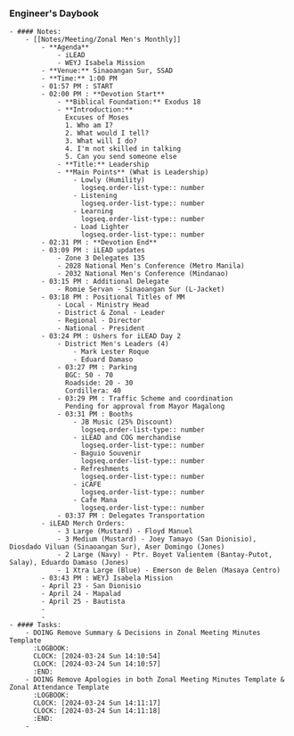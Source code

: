 ### Engineer's Daybook
	- #### Notes:
		- [[Notes/Meeting/Zonal Men's Monthly]]
			- **Agenda**
				- iLEAD
				- WEYJ Isabela Mission
			- **Venue:** Sinaoangan Sur, SSAD
			- **Time:** 1:00 PM
			- 01:57 PM : START
			- 02:00 PM : **Devotion Start**
				- **Biblical Foundation:** Exodus 18
				- **Introduction:**
				  Excuses of Moses
				  1. Who am I?
				  2. What would I tell?
				  3. What will I do?
				  4. I'm not skilled in talking
				  5. Can you send someone else
				- **Title:** Leadership
				- **Main Points** (What is Leadership)
					- Lowly (Humility)
					  logseq.order-list-type:: number
					- Listening
					  logseq.order-list-type:: number
					- Learning
					  logseq.order-list-type:: number
					- Load Lighter
					  logseq.order-list-type:: number
			- 02:31 PM : **Devotion End**
			- 03:09 PM : iLEAD updates
				- Zone 3 Delegates 135
				- 2028 National Men's Conference (Metro Manila)
				- 2032 National Men's Conference (Mindanao)
			- 03:15 PM : Additional Delegate
				- Romie Servan - Sinaoangan Sur (L-Jacket)
			- 03:18 PM : Positional Titles of MM
				- Local - Ministry Head
				- District & Zonal - Leader
				- Regional - Director
				- National - President
			- 03:24 PM : Ushers for iLEAD Day 2
				- District Men's Leaders (4)
					- Mark Lester Roque
					- Eduard Damaso
				- 03:27 PM : Parking
				  BGC: 50 - 70
				  Roadside: 20 - 30
				  Cordillera: 40
				- 03:29 PM : Traffic Scheme and coordination
				  Pending for approval from Mayor Magalong
				- 03:31 PM : Booths
					- JB Music (25% Discount)
					  logseq.order-list-type:: number
					- iLEAD and COG merchandise
					  logseq.order-list-type:: number
					- Baguio Souvenir
					  logseq.order-list-type:: number
					- Refreshments
					  logseq.order-list-type:: number
					- iCAFE
					  logseq.order-list-type:: number
					- Cafe Mana
					  logseq.order-list-type:: number
				- 03:37 PM : Delegates Transportation
			- iLEAD Merch Orders:
				- 3 Large (Mustard) - Floyd Manuel
				- 3 Medium (Mustard) - Joey Tamayo (San Dionisio), Diosdado Viluan (Sinaoangan Sur), Aser Domingo (Jones)
				- 2 Large (Navy) - Ptr. Boyet Valientem (Bantay-Putot, Salay), Eduardo Damaso (Jones)
				- 1 Xtra Large (Blue) - Emerson de Belen (Masaya Centro)
			- 03:43 PM : WEYJ Isabela Mission
			- April 23 - San Dionisio
			- April 24 - Mapalad
			- April 25 - Bautista
			-
			-
	- #### Tasks:
		- DOING Remove Summary & Decisions in Zonal Meeting Minutes Template
		  :LOGBOOK:
		  CLOCK: [2024-03-24 Sun 14:10:54]
		  CLOCK: [2024-03-24 Sun 14:10:57]
		  :END:
		- DOING Remove Apologies in both Zonal Meeting Minutes Template & Zonal Attendance Template
		  :LOGBOOK:
		  CLOCK: [2024-03-24 Sun 14:11:17]
		  CLOCK: [2024-03-24 Sun 14:11:18]
		  :END:
		-